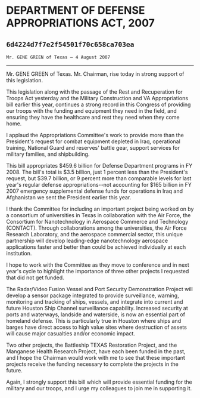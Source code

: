 # DEPARTMENT OF DEFENSE APPROPRIATIONS ACT, 2007
## `6d4224d7f7e2f54501f70c658ca703ea`
`Mr. GENE GREEN of Texas — 4 August 2007`

---


Mr. GENE GREEN of Texas. Mr. Chairman, rise today in strong support 
of this legislation.

This legislation along with the passage of the Rest and Recuperation 
for Troops Act yesterday and the Military Construction and VA 
Appropriations bill earlier this year, continues a strong record in 
this Congress of providing our troops with the funding and equipment 
they need in the field, and ensuring they have the healthcare and rest 
they need when they come home.

I applaud the Appropriations Committee's work to provide more than 
the President's request for combat equipment depleted in Iraq, 
operational training, National Guard and reserves' battle gear, support 
services for military families, and shipbuilding.

This bill appropriates $459.6 billion for Defense Department programs 
in FY 2008. The bill's total is $3.5 billion, just 1 percent less than 
the President's request, but $39.7 billion, or 9 percent more than 
comparable levels for last year's regular defense appropriations--not 
accounting for $165 billion in FY 2007 emergency supplemental defense 
funds for operations in Iraq and Afghanistan we sent the President 
earlier this year.

I thank the Committee for including an important project being worked 
on by a consortium of universities in Texas in collaboration with the 
Air Force, the Consortium for Nanotechnology in Aerospace Commerce and 
Technology (CONTACT). Through collaborations among the universities, 
the Air Force Research Laboratory, and the aerospace commercial sector, 
this unique partnership will develop leading-edge nanotechnology 
aerospace applications faster and better than could be achieved 
individually at each institution.

I hope to work with the Committee as they move to conference and in 
next year's cycle to highlight the importance of three other projects I 
requested that did not get funded.

The Radar/Video Fusion Vessel and Port Security Demonstration Project 
will develop a sensor package integrated to provide surveillance, 
warning, monitoring and tracking of ships, vessels, and integrate into 
current and future Houston Ship Channel surveillance capability. 
Increased security at ports and waterways, landside and waterside, is 
now an essential part of homeland defense. This is particularly true in 
Houston where ships and barges have direct access to high value sites 
where destruction of assets will cause major casualties and/or economic 
impact.

Two other projects, the Battleship TEXAS Restoration Project, and the 
Manganese Health Research Project, have each been funded in the past, 
and I hope the Chairman would work with me to see that these important 
projects receive the funding necessary to complete the projects in the 
future.

Again, I strongly support this bill which will provide essential 
funding for the military and our troops, and I urge my colleagues to 
join me in supporting it.